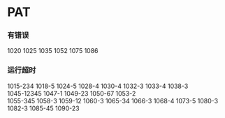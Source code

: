# PAT
### 有错误
1020 1025 1035 1052 1075 1086
### 运行超时
1015-234 1018-5 1024-5 1028-4 1030-4 1032-3 1033-4 1038-3  
1045-12345 1047-1 1049-23 1050-67 1053-2  
1055-345 1058-3 1059-12 1060-3 1065-34 1066-3 1068-4 1073-5 1080-3  
1082-3 1085-45 1090-23